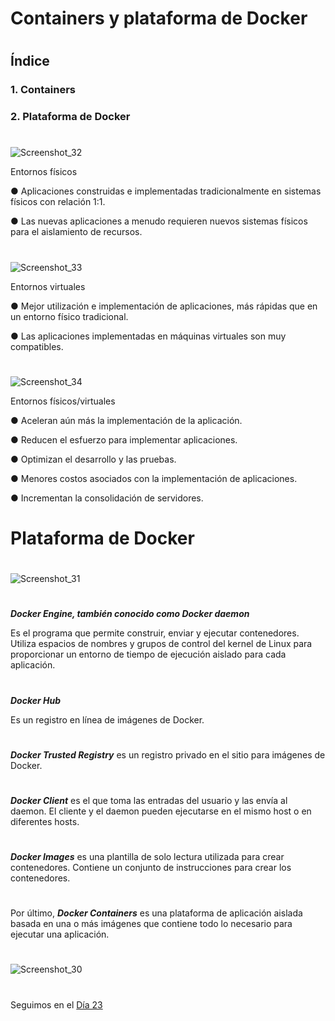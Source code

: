 
# Containers y plataforma de Docker
#
#



## Índice

### 1. Containers
### 2. Plataforma de Docker
#
#
![Screenshot_32](https://user-images.githubusercontent.com/96561825/173213741-8a1b3863-bdd5-4f72-ad67-c2f278dd2779.png)

Entornos físicos

● Aplicaciones construidas e implementadas tradicionalmente en sistemas físicos con relación 1:1.

● Las nuevas aplicaciones a menudo requieren nuevos sistemas físicos para el aislamiento de recursos.

#
![Screenshot_33](https://user-images.githubusercontent.com/96561825/173213738-93b2a16d-a571-42b9-8a9d-6ca5775dca38.png)

Entornos virtuales

● Mejor utilización e implementación de aplicaciones, más rápidas que en un entorno físico tradicional.

● Las aplicaciones implementadas en máquinas virtuales son muy compatibles.


#
![Screenshot_34](https://user-images.githubusercontent.com/96561825/173213736-83be5404-c10b-4c7b-9678-d37fd369b2b6.png)


Entornos físicos/virtuales

● Aceleran aún más la implementación de la aplicación.

● Reducen el esfuerzo para implementar aplicaciones.

● Optimizan el desarrollo y las pruebas.

● Menores costos asociados con la implementación de aplicaciones.

● Incrementan la consolidación de servidores.

#
#
#

# Plataforma de Docker
#
![Screenshot_31](https://user-images.githubusercontent.com/96561825/173213716-b8f3a84e-2c27-4268-9d66-e638abd73768.png)
#
#
#


***Docker Engine, también conocido como Docker daemon***

Es el programa que permite construir, enviar y ejecutar contenedores. Utiliza espacios de nombres y grupos de control del kernel de Linux para proporcionar un entorno de tiempo de ejecución aislado para cada aplicación.

#
***Docker Hub*** 

Es un registro en línea de imágenes de Docker.

#

***Docker Trusted Registry*** es un registro privado en el sitio para imágenes de Docker.

#
***Docker Client*** es el que toma las entradas del usuario y las envía al daemon. El cliente y el daemon pueden ejecutarse en el mismo host o en diferentes hosts.

#
***Docker Images*** es una plantilla de solo lectura utilizada para crear contenedores.  Contiene un conjunto de instrucciones para crear los contenedores.
#
Por último, ***Docker Containers*** es una plataforma de aplicación aislada basada en una o más imágenes que contiene todo lo necesario para ejecutar una aplicación.



#
#

![Screenshot_30](https://user-images.githubusercontent.com/96561825/173213828-67697788-764b-48e2-8036-d2b6f7c55e99.png)

#
#
#
#
#

Seguimos en el [Día 23](day23.md)
